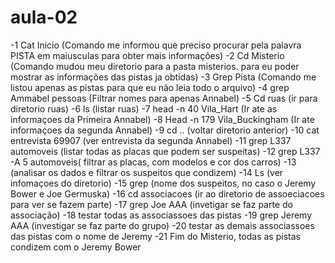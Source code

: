# aula-02
-1 Cat Inicio (Comando me informou que preciso procurar pela palavra PISTA em maiusculas para obter mais informações)
-2 Cd Misterio (Comando mudou meu diretorio para a pasta misterios. para eu poder mostrar as informações das pistas ja obtidas)
-3 Grep Pista (Comando me listou apenas as pistas para que eu não leia todo o arquivo)
-4 grep Ammabel pessoas (Filtrar nomes para apenas Annabel)
-5 Cd ruas (ir para diretorio ruas)
-6 ls (listar ruas)
-7 head -n 40 Vila_Hart (Ir ate as informaçoes da Primeira Annabel)
-8 Head -n 179 Vila_Buckingham (Ir ate informaçoes da segunda Annabel)
-9 cd .. (voltar diretorio anterior)
-10 cat entrevista 69907 (ver entrevista da segunda Annabel)
-11 grep L337 automoveis (listar todas as placas que podem ser suspeitas)
-12 grep L337 -A 5 automoveis( filtrar as placas, com modelos e cor dos carros)
-13 (analisar os dados e filtrar os suspeitos que condizem)
-14 Ls (ver infomaçoes do diretorio)
-15 grep (nome dos suspeitos, no caso o Jeremy Bower e Joe Germuska)
-16 cd associacoes (ir ao diretorio de assoeciacoes para ver se fazem parte)
-17 grep Joe AAA (invetigar se faz parte do associação)
-18 testar todas as associassoes das pistas
-19 grep Jeremy AAA (investigar se faz parte do grupo)
-20 testar as demais associassoes das pistas com o nome de Jeremy
-21 Fim do Misterio, todas as pistas condizem com o Jeremy Bower
